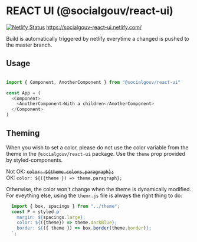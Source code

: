 # REACT UI (@socialgouv/react-ui)

[![Netlify Status](https://api.netlify.com/api/v1/badges/a6e5ebcd-e0bc-4eda-b416-fc8ddf217310/deploy-status)](https://app.netlify.com/sites/socialgouv-react-ui/deploys)
https://socialgouv-react-ui.netlify.com/

Build is automatically triggered by netlify everytime a changed is pushed to the master branch.

## Usage

```js

import { Component, AnotherComponent } from "@socialgouv/react-ui"

const App = (
  <Component>
    <AnotherComponent>With a children</AnotherComponent>
  </Component>
)
```

## Theming

When you wish to set a color, please do not use the color variable from the theme in the `@socialgouv/react-ui` package.
Use the `theme` prop provided by styled-components.

Not OK: ~~`color: ${theme.colors.paragraph};`~~<br />
OK: `color: ${({theme }) => theme.paragraph};`

Otherwise, the color won't change when the theme is dynamically modified. For eveything else, using the `themr.js` file is always the right thing to do: <br />
``` js
  import { box, spacings } from "../theme";
  const P = styled.p`
    margin: ${spacings.large};
    color: ${({theme}) => theme.darkBlue};
    border: ${({ theme }) => box.border(theme.border)};
  `;
```
